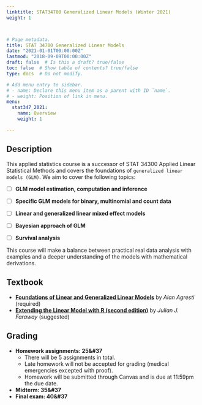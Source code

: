 ```yaml
---
linktitle: STAT34700 Generalized Linear Models (Winter 2021)
weight: 1



# Page metadata.
title: STAT 34700 Generalized Linear Models 
date: "2021-01-01T00:00:00Z"
lastmod: "2018-09-09T00:00:00Z"
draft: false  # Is this a draft? true/false
toc: false  # Show table of contents? true/false
type: docs  # Do not modify.

# Add menu entry to sidebar.
# - name: Declare this menu item as a parent with ID `name`.
# - weight: Position of link in menu.
menu:
  stat347_2021:
    name: Overview
    weight: 1

---
```




## Description

This applied statistics course is a successor of STAT 34300 Applied Linear Statistical Methods and covers the foundations of `generalized linear models (GLM)`. We aim to cover the following topics:

- [ ] **GLM model estimation, computation and inference**
- [ ] **Specific GLM models for binary, multinomial and count data**
- [ ] **Linear and generalized linear mixed effect models**
- [ ] **Bayesian approach of GLM**
- [ ] **Survival analysis**


This course will make a balance between practical real data analysis with examples and a deeper understanding of the models with mathematical derivations.

## Textbook

- [**Foundations of Linear and Generalized Linear Models**](http://users.stat.ufl.edu/~aa/glm/glm.html) by *Alan Agresti* (required) 
- [**Extending the Linear Model with R (second edition)**](https://julianfaraway.github.io/faraway/ELM/) by *Julian J. Faraway* (suggested)

## Grading

- **Homework assignments: 25&#37**
  - There will be 5 assignments in total.
  - Late homework will not be accepted for grading (medical emergencies excepted with proof).
  - Homework will be submitted through Canvas and is due at 11:59pm the due date.
- **Midterm: 35&#37**
- **Final exam: 40&#37**







